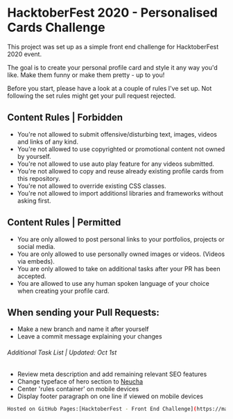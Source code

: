 # HacktoberFest 2020 - Personalised Cards Challenge

This project was set up as a simple front end challenge for HacktoberFest 2020 event. 

The goal is to create your personal profile card and style it any way you'd like. 
Make them funny or make them pretty - up to you!

Before you start, please have a look at a couple of rules I've set up. 
Not following the set rules might get your pull request rejected.

## Content Rules | Forbidden
- You're not allowed to submit offensive/disturbing text, images, videos and links of any kind.
- You're not allowed to use copyrighted or promotional content not owned by yourself.
- You're not allowed to use auto play feature for any videos submitted.
- You're not allowed to copy and reuse already existing profile cards from this repository.
- You're not allowed to override existing CSS classes. 
- You're not allowed to import additionsl libraries and frameworks without asking first.

## Content Rules | Permitted
- You are only allowed to post personal links to your portfolios, projects or social media.
- You are only allowed to use personally owned images or videos. (Videos via embeds).
- You are only allowed to take on additional tasks after your PR has been accepted.
- You are allowed to use any human spoken language of your choice when creating your profile card.

## When sending your Pull Requests:
* Make a new branch and name it after yourself 
* Leave a commit message explaining your changes

###### Additional Task List | Updated: Oct 1st
* Review meta description and add remaining relevant SEO features
* Change typeface of hero section to [Neucha](https://fonts.google.com/specimen/Neucha)
* Center 'rules container' on mobile devices
* Display footer paragraph on one line if viewed on mobile devices


```bash
Hosted on GitHub Pages:[HacktoberFest - Front End Challenge](https://mateahoward.github.io/hacktoberfest-2020/)
```